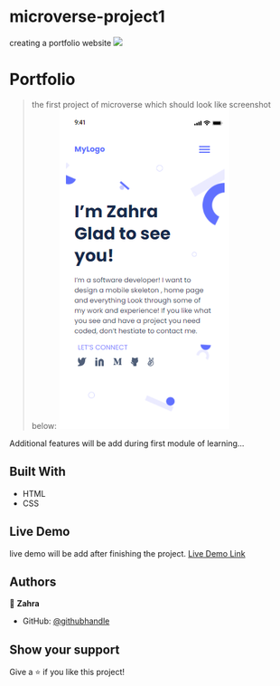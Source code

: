 # microverse-project1
 creating a portfolio website
![](https://img.shields.io/badge/Microverse-blueviolet)

# Portfolio

> the first project of microverse which should look like screenshot below:
![screenshot](./headline-mobile.png)

Additional features will be add during first module of learning...

## Built With

- HTML
- CSS

## Live Demo
live demo will be add after finishing the project.
[Live Demo Link](https://livedemo.com)


## Authors

👤 **Zahra**

- GitHub: [@githubhandle](https://github.com/ZahraArshia)

## Show your support

Give a ⭐️ if you like this project!
